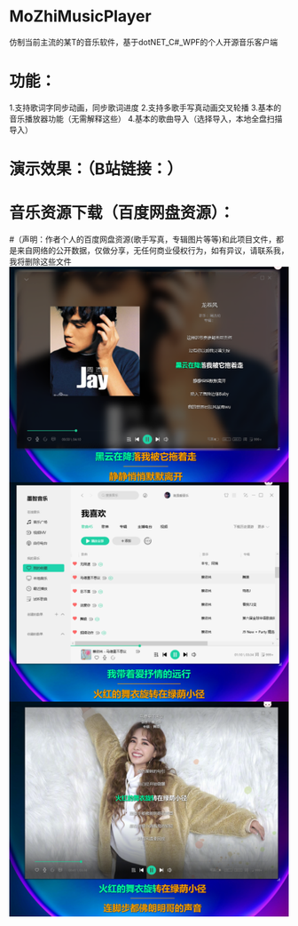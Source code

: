 # MoZhiMusicPlayer
仿制当前主流的某T的音乐软件，基于dotNET_C#_WPF的个人开源音乐客户端
# 功能：
  1.支持歌词字同步动画，同步歌词进度
  2.支持多歌手写真动画交叉轮播
  3.基本的音乐播放器功能（无需解释这些）
  4.基本的歌曲导入（选择导入，本地全盘扫描导入）
# 演示效果：（B站链接：）
# 音乐资源下载（百度网盘资源）：
#（声明：作者个人的百度网盘资源(歌手写真，专辑图片等等)和此项目文件，都是来自网络的公开数据，仅做分享，无任何商业侵权行为，如有异议，请联系我，我将删除这些文件
<img src="doc/3.png" align="center">
<img src="doc/2.png" align="center">
<img src="doc/1.png" align="center">
